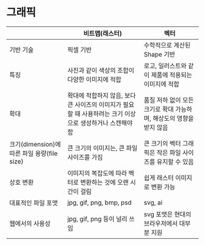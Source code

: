 # 그래픽

|                                             | 비트맵(래스터)                                               | 벡터                                                         |
| ------------------------------------------- | ------------------------------------------------------------ | ------------------------------------------------------------ |
| 기반 기술                                   | 픽셀 기반                                                    | 수학적으로 계산된 Shape 기반                                 |
| 특징                                        | 사진과 같이 색상의 조합이 다양한 이미지에 적합               | 로고, 일러스트와 같이 제품에 적용되는 이미지에 적합          |
| 확대                                        | 확대에 적합하지 않음, 보다 큰 사이즈의 이미지가 필요할 때 사용하려는 크기 이상으로 생성하거나 스캔해야 함 | 품질 저하 없이 모든 크기로 확대 가능하며, 해상도의 영향을 받지 않음 |
| 크기(dimension)에 따른 파일 용량(file size) | 큰 크기의 이미지는, 큰 파일 사이즈를 가짐                    | 큰 크기의 벡터 그래픽은 작은 파일 사이즈를 유지할 수 있음    |
| 상호 변환                                   | 이미지의 복잡도에 따라 벡터로 변환하는 것에 오랜 시간이 걸림 | 쉽게 래스터 이미지로 변환 가능                               |
| 대표적인 파일 포맷                          | jpg, gif, png, bmp, psd                                      | svg, ai                                                      |
| 웹에서의 사용성                             | jpg, gif, png 등이 널리 쓰임                                 | svg 포맷은 현대의 브라우저에서 대부분 지원                   |